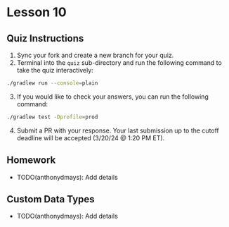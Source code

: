# Lesson 10

## Quiz Instructions

1. Sync your fork and create a new branch for your quiz.
2. Terminal into the `quiz` sub-directory and run the following command to take the quiz interactively:
```bash
./gradlew run --console=plain
```
3. If you would like to check your answers, you can run the following command:
```bash
./gradlew test -Dprofile=prod
```
4. Submit a PR with your response. Your last submission up to the cutoff deadline will be accepted (3/20/24 @ 1:20 PM ET).

## Homework

* TODO(anthonydmays): Add details

## Custom Data Types

* TODO(anthonydmays): Add details
